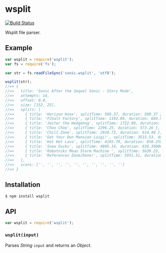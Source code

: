 # wsplit

[![Build Status](https://travis-ci.org/KenanY/wsplit.svg)](https://travis-ci.org/KenanY/wsplit)

Wsplit file parser.

## Example

``` javascript
var wsplit = require('wsplit');
var fs = require('fs');

var str = fs.readFileSync('sonic.wsplit', 'utf8');

wsplit(str);
//=> {
//=>   title: 'Sonic After the Sequel Sonic - Story Mode',
//=>   attempts: 14,
//=>   offset: 0.0,
//=>   size: [152, 25],
//=>   splits: [
//=>     { title: 'Horizon Hoax', splitTime: 589.37, duration: 589.37 },
//=>     { title: 'PJSalt Factory', splitTime: 1192.89, duration: 603.5200000000001 },
//=>     { title: 'Jester the Hedgehog', splitTime: 1722.99, duration: 530.0999999999999 },
//=>     { title: 'Choo Choo', splitTime: 2296.25, duration: 573.26 },
//=>     { title: 'Chill Zone', splitTime: 2910.73, duration: 614.48 },
//=>     { title: 'Get Your Own Mansion Luigi!', splitTime: 3515.53, duration: 604.8000000000002 },
//=>     { title: 'Hot Hot Lava', splitTime: 4165.79, duration: 650.2599999999998 },
//=>     { title: 'Snow Sucks', splitTime: 4805.14, duration: 639.3500000000004 },
//=>     { title: 'Robotniks Mean Storm Machine ', splitTime: 5639.23, duration: 834.0899999999992 },
//=>     { title: 'References Zone/Done!', splitTime: 5951.51, duration: 312.28000000000065 }
//=>   ],
//=>   icons: ['', '', '', '', '', '', '', '', '', '']
//=> }
```

## Installation

``` bash
$ npm install wsplit
```

## API

``` javascript
var wsplit = require('wsplit');
```

### `wsplit(input)`

Parses _String_ `input` and returns an _Object_.
